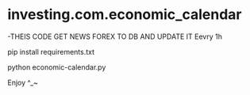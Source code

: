 # investing.com.economic_calendar

-THEIS CODE GET NEWS FOREX TO DB AND UPDATE IT Eevry 1h

pip install requirements.txt

python economic-calendar.py

Enjoy ^_~
